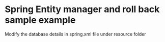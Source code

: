 # Spring Entity manager and  roll back sample example
Modify the database details in spring.xml file under resource folder
